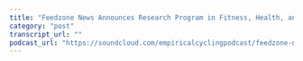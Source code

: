 ```yaml
---
title: "Feedzone News Announces Research Program in Fitness, Health, and Wellness"
category: "post"
transcript_url: ""
podcast_url: "https://soundcloud.com/empiricalcyclingpodcast/feedzone-news-announces-research-program-in-fitness-health-and-wellness"
---
```

